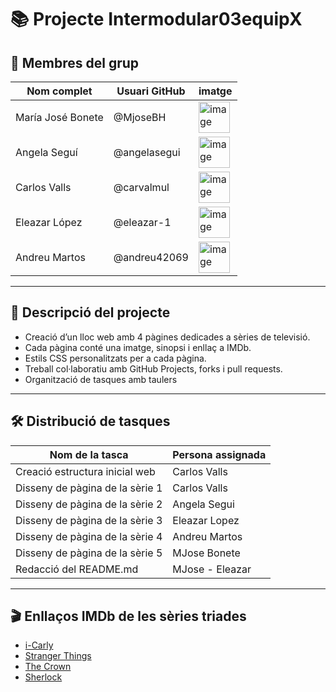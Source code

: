 
# 📚 Projecte Intermodular03equipX

## 👥 Membres del grup

| Nom complet         | Usuari GitHub       |    imatge   |
|---------------------|---------------------|-------------|
| María José Bonete   | @MjoseBH            | <img width="50" alt="image" src="https://github.com/user-attachments/assets/6f3791a9-bc22-452b-8b5d-ddf90d0858ee" />
| Angela Seguí        | @angelasegui        | <img width="50" alt="image" src="https://github.com/user-attachments/assets/c2cfc3d7-2a30-45f3-9e1e-95ce742327c4" />  
| Carlos Valls        | @carvalmul          | <img width="50" alt="image" src="https://github.com/user-attachments/assets/35422559-f2e9-4fe4-8e40-0bea9bc0ae07" />
| Eleazar López       | @eleazar-1          | <img width="50"  alt="image" src="https://github.com/user-attachments/assets/f5bddae2-1e29-42f4-a657-d98c58bca659" />
| Andreu Martos       | @andreu42069        |<img width="50" alt="image" src="https://github.com/user-attachments/assets/bf03a51b-0861-4936-893e-e7b55ac32e10" />

---

## 📌 Descripció del projecte

- Creació d’un lloc web amb 4 pàgines dedicades a sèries de televisió.
- Cada pàgina conté una imatge, sinopsi i enllaç a IMDb.
- Estils CSS personalitzats per a cada pàgina.
- Treball col·laboratiu amb GitHub Projects, forks i pull requests.
- Organització de tasques amb taulers

---

## 🛠️ Distribució de tasques

| Nom de la tasca                    | Persona assignada      |
|------------------------------------|------------------------|
| Creació estructura inicial web     | Carlos Valls           |
| Disseny de pàgina de la sèrie 1    | Carlos Valls           |
| Disseny de pàgina de la sèrie 2    | Angela Segui           |
| Disseny de pàgina de la sèrie 3    | Eleazar Lopez          |
| Disseny de pàgina de la sèrie 4    | Andreu Martos          |
| Disseny de pàgina de la sèrie 5    | MJose Bonete           |
| Redacció del README.md             | MJose - Eleazar       |

---

## 🎬 Enllaços IMDb de les sèries triades

- [i-Carly](https://www.imdb.com/es/title/tt0972534/)
- [Stranger Things](https://www.imdb.com/title/tt4574334/)
- [The Crown](https://www.imdb.com/title/tt4786824/)
- [Sherlock](https://www.imdb.com/title/tt1475582/)

